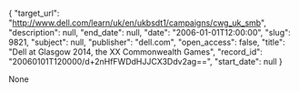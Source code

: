 {
  "target_url": "http://www.dell.com/learn/uk/en/ukbsdt1/campaigns/cwg_uk_smb", 
  "description": null, 
  "end_date": null, 
  "date": "2006-01-01T12:00:00", 
  "slug": 9821, 
  "subject": null, 
  "publisher": "dell.com", 
  "open_access": false, 
  "title": "Dell at Glasgow 2014, the XX Commonwealth Games", 
  "record_id": "20060101T120000/d+2nHfFWDdHJJCX3Ddv2ag==", 
  "start_date": null
}

None